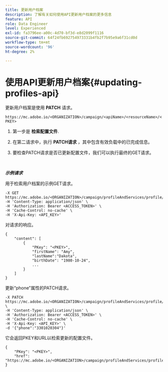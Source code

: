```yaml
---
title: 更新用户档案
description: 了解有关如何使用API更新用户档案的更多信息
feature: API
role: Data Engineer
level: Experienced
exl-id: fa3796ee-a00c-4d70-bf3d-e8d2099f1116
source-git-commit: 64f24fb692754973331b4fb2f7b95e9a6f31cd0d
workflow-type: tm+mt
source-wordcount: '96'
ht-degree: 2%

---
```


# 使用API更新用户档案{#updating-profiles-api}

更新用户档案是使用 **PATCH** 请求。

`https://mc.adobe.io/<ORGANIZATION>/campaign/<apiName>/<resourceName>/<PKEY>`

1. 第一步是 **检索配置文件**.

1. 在第二请求中，执行 **PATCH请求** ，其中包含有效负载中的已完成信息。

1. 要检查PATCH请求是否已更新配置文件，我们可以执行最终的GET请求。

<br/>

***示例请求***

用于检索用户档案的示例GET请求。

```
-X GET https://mc.adobe.io/<ORGANIZATION>/campaign/profileAndServices/profile/<PKEY>\
-H 'Content-Type: application/json' \
-H 'Authorization: Bearer <ACCESS_TOKEN>' \
-H 'Cache-Control: no-cache' \
-H 'X-Api-Key: <API_KEY>'
```

对请求的响应。

```
{
    "content": [
        {
            "PKey": "<PKEY>",
            "firstName": "Amy",
            "lastName":"Dakota",
            "birthDate": "1980-10-24",
            ...
        }
    ]
}
```

更新“phone”属性的PATCH请求。

```
-X PATCH https://mc.adobe.io/<ORGANIZATION>/campaign/profileAndServices/profile/<PKEY> \
-H 'Content-Type: application/json' \
-H 'Authorization: Bearer <ACCESS_TOKEN>' \
-H 'Cache-Control: no-cache' \
-H 'X-Api-Key: <API_KEY>' \
-d '{"phone":"3301020304"}'
```

它会返回PKEY和URL以检索更新的配置文件。

```
{
    "PKey": "<PKEY>",
    "href": "https://mc.adobe.io/<ORGANIZATION>/campaign/profileAndServices/profile/@2v1dr3ZKJveMDhAdh0MPnh9hNQQ93qb7AW6BNVVKknjwXvTZRBAgUqz1SNcB4ZndgjqOofx3BwBZYBftlmObISoM3rs"
}
```
